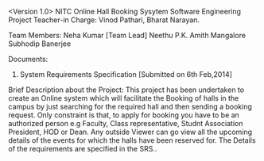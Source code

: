 <Version 1.0>
NITC Online Hall Booking Sysytem 
Software Engineering Project
Teacher-in Charge: Vinod Pathari, Bharat Narayan.

Team Members:
Neha Kumar [Team Lead]
Neethu P.K.
Amith Mangalore
Subhodip Banerjee

Documents:
1. System Requirements Specification [Submitted on 6th Feb,2014]

Brief Description about the Project:
This project has been undertaken to create an Online system which will facilitate the Booking of halls in the campus by just searching for the required hall and then sending a booking request. Only constraint is that, to apply for booking you have to be an authorized person e.g Faculty, Class representative, Studnt Association President, HOD or Dean. Any outside Viewer can go view all the upcoming details of the events for which the halls have been reserved for. The Details of the requirements are specified in the SRS..
